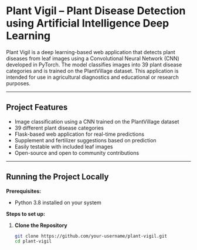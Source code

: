 Plant Vigil – Plant Disease Detection using Artificial Intelligence Deep Learning
==========================================================

Plant Vigil is a deep learning-based web application that detects plant diseases from leaf images using a Convolutional Neural Network (CNN) developed in PyTorch. The model classifies images into 39 plant disease categories and is trained on the PlantVillage dataset. This application is intended for use in agricultural diagnostics and educational or research purposes.

---

Project Features
----------------

- Image classification using a CNN trained on the PlantVillage dataset
- 39 different plant disease categories
- Flask-based web application for real-time predictions
- Supplement and fertilizer suggestions based on prediction
- Easily testable with included leaf images
- Open-source and open to community contributions

---

Running the Project Locally
----------------------------

**Prerequisites:**

- Python 3.8 installed on your system

**Steps to set up:**

1. **Clone the Repository**

   ```bash
   git clone https://github.com/your-username/plant-vigil.git
   cd plant-vigil
